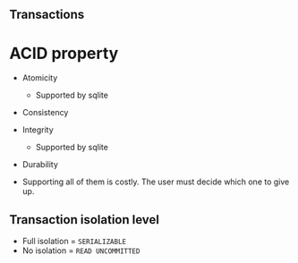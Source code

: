 ## Transactions
# ACID property
- Atomicity
	* Supported by sqlite
- Consistency
- Integrity
	* Supported by sqlite
- Durability

- Supporting all of them is costly.  The user must decide which one to
  give up.

## Transaction isolation level
- Full isolation = `SERIALIZABLE`
- No isolation = `READ UNCOMMITTED`
